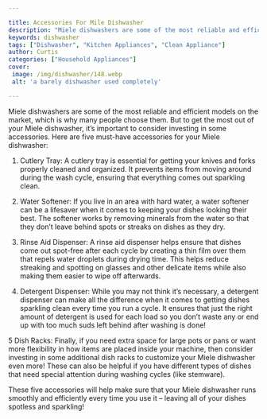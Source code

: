 ```yaml
---

title: Accessories For Mile Dishwasher
description: "Miele dishwashers are some of the most reliable and efficient models on the market, which is why many people choose them. But to g...swipe up to find out"
keywords: dishwasher
tags: ["Dishwasher", "Kitchen Appliances", "Clean Appliance"]
author: Curtis
categories: ["Household Appliances"]
cover: 
 image: /img/dishwasher/148.webp
 alt: 'a barely dishwasher used completely'

---
```


Miele dishwashers are some of the most reliable and efficient models on the market, which is why many people choose them. But to get the most out of your Miele dishwasher, it’s important to consider investing in some accessories. Here are five must-have accessories for your Miele dishwasher:

1. Cutlery Tray: A cutlery tray is essential for getting your knives and forks properly cleaned and organized. It prevents items from moving around during the wash cycle, ensuring that everything comes out sparkling clean.

2. Water Softener: If you live in an area with hard water, a water softener can be a lifesaver when it comes to keeping your dishes looking their best. The softener works by removing minerals from the water so that they don’t leave behind spots or streaks on dishes as they dry.

3. Rinse Aid Dispenser: A rinse aid dispenser helps ensure that dishes come out spot-free after each cycle by creating a thin film over them that repels water droplets during drying time. This helps reduce streaking and spotting on glasses and other delicate items while also making them easier to wipe off afterwards.

4. Detergent Dispenser: While you may not think it’s necessary, a detergent dispenser can make all the difference when it comes to getting dishes sparkling clean every time you run a cycle. It ensures that just the right amount of detergent is used for each load so you don’t waste any or end up with too much suds left behind after washing is done! 
 
5 Dish Racks: Finally, if you need extra space for large pots or pans or want more flexibility in how items are placed inside your machine, then consider investing in some additional dish racks to customize your Miele dishwasher even more! These can also be helpful if you have different types of dishes that need special attention during washing cycles (like stemware). 

These five accessories will help make sure that your Miele dishwasher runs smoothly and efficiently every time you use it – leaving all of your dishes spotless and sparkling!
